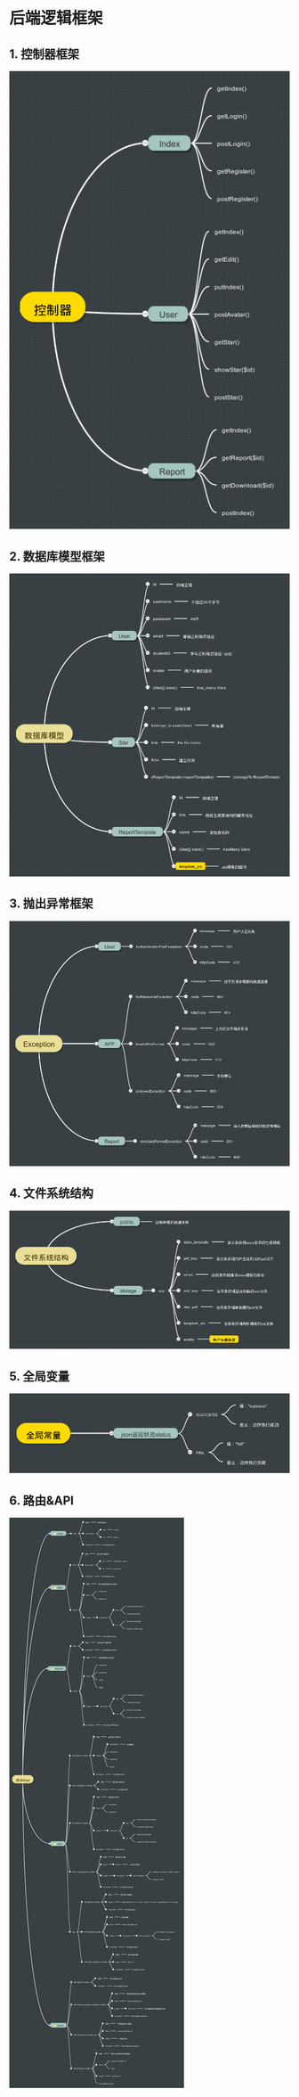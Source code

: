 # 后端逻辑框架

## 1. 控制器框架

![](BackEndFrame/Controller.png)

## 2. 数据库模型框架
![](BackEndFrame/dbModle.png)

## 3. 抛出异常框架
![](BackEndFrame/Exception.png)

## 4. 文件系统结构
![](BackEndFrame/File.png)

## 5. 全局变量
![](BackEndFrame/global_constant.png)

## 6. 路由&API
![](BackEndFrame/SE_ROUTE_DOC.png)